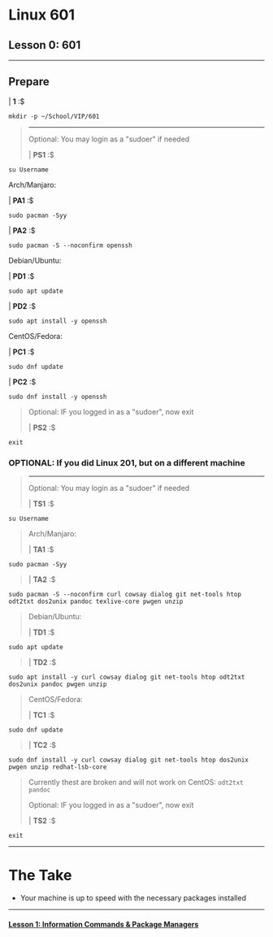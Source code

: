 # Linux 601
## Lesson 0: 601 
___
## Prepare

| **1** :$

```console
mkdir -p ~/School/VIP/601
```

>
> ___
> Optional: You may login as a "sudoer" if needed
>
> | **PS1** :$

```console
su Username
```

Arch/Manjaro:

| **PA1** :$

```console
sudo pacman -Syy
```

| **PA2** :$

```console
sudo pacman -S --noconfirm openssh
```

Debian/Ubuntu:

| **PD1** :$

```console
sudo apt update
```

| **PD2** :$

```console
sudo apt install -y openssh
```

CentOS/Fedora:

| **PC1** :$

```console
sudo dnf update
```

| **PC2** :$

```console
sudo dnf install -y openssh
```

> Optional: IF you logged in as a "sudoer", now exit
>
> | **PS2** :$

```console
exit
```

### OPTIONAL: If you did Linux 201, but on a different machine
>
> ___
> Optional: You may login as a "sudoer" if needed
>
> | **TS1** :$
>
```console
su Username
```
>
> Arch/Manjaro:
>
> | **TA1** :$
>
```console
sudo pacman -Syy
```
>
> | **TA2** :$
>
```console
sudo pacman -S --noconfirm curl cowsay dialog git net-tools htop odt2txt dos2unix pandoc texlive-core pwgen unzip
```
>
> Debian/Ubuntu:
>
> | **TD1** :$
>
```console
sudo apt update
```
>
> | **TD2** :$
>
```console
sudo apt install -y curl cowsay dialog git net-tools htop odt2txt dos2unix pandoc pwgen unzip
```
>
> CentOS/Fedora:
>
> | **TC1** :$
>
```console
sudo dnf update
```
>
> | **TC2** :$
>
```console
sudo dnf install -y curl cowsay dialog git net-tools htop dos2unix pwgen unzip redhat-lsb-core
```
> Currently thest are broken and will not work on CentOS: `odt2txt pandoc`
>
>
> Optional: IF you logged in as a "sudoer", now exit
>
> | **TS2** :$
>
```console
exit
```
>
___

# The Take

- Your machine is up to speed with the necessary packages installed

___

#### [Lesson 1: Information Commands & Package Managers](https://github.com/inkVerb/vip/blob/master/601/Lesson-01.md)
